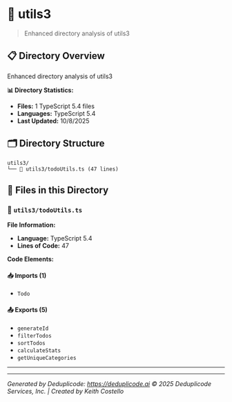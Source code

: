 # 📁 utils3

> Enhanced directory analysis of utils3

## 📋 Directory Overview

Enhanced directory analysis of utils3

**📊 Directory Statistics:**
- **Files:** 1 TypeScript 5.4 files
- **Languages:** TypeScript 5.4
- **Last Updated:** 10/8/2025

## 🗂 Directory Structure

```
utils3/
└── 📄 utils3/todoUtils.ts (47 lines)
```

## 🎯 Files in this Directory

### 📄 `utils3/todoUtils.ts`
**File Information:**
- **Language:** TypeScript 5.4
- **Lines of Code:** 47

**Code Elements:**

#### 📥 Imports (1)
- `Todo`

#### 📤 Exports (5)
- `generateId`
- `filterTodos`
- `sortTodos`
- `calculateStats`
- `getUniqueCategories`

---

---

*Generated by Deduplicode: https://deduplicode.ai*
*© 2025 Deduplicode Services, Inc. | Created by Keith Costello*
